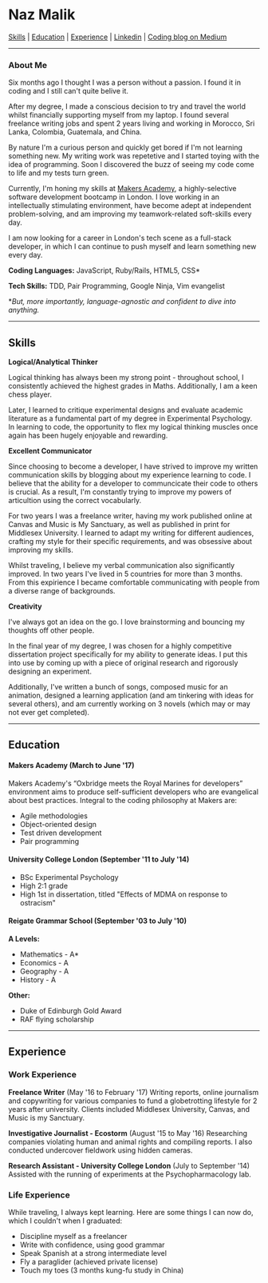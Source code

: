 # Naz Malik

[Skills](#skills) | [Education](#education) | [Experience](#experience) | [Linkedin](https://www.linkedin.com/in/naz-malik-72401199/) | [Coding blog on Medium](http://www.medium.com/@nazwhale)
***

### About Me

Six months ago I thought I was a person without a passion. I found it in coding and I still can't quite belive it. 

After my degree, I made a conscious decision to try and travel the world whilst financially supporting myself from my laptop. I found several freelance writing jobs and spent 2 years living and working in Morocco, Sri Lanka, Colombia, Guatemala, and China. 

By nature I'm a curious person and quickly get bored if I'm not learning something new. My writing work was repetetive and I started toying with the idea of programming. Soon I discovered the buzz of seeing my code come to life and my tests turn green. 

Currently, I'm honing my skills at [Makers Academy](http://www.makersacademy.com/), a highly-selective software development bootcamp in London. I love working in an intellectually stimulating environment, have become adept at independent problem-solving, and am improving my teamwork-related soft-skills every day. 

I am now looking for a career in London's tech scene as a full-stack developer, in which I can continue to push myself and learn something new every day. 

**Coding Languages:** JavaScript, Ruby/Rails, HTML5, CSS*

**Tech Skills:** TDD, Pair Programming, Google Ninja, Vim evangelist

*_But, more importantly, language-agnostic and confident to dive into anything._

***

## <a name="skills">Skills</a>

**Logical/Analytical Thinker**

Logical thinking has always been my strong point - throughout school, I consistently achieved the highest grades in Maths. Additionally, I am a keen chess player.

Later, I learned to critique experimental designs and evaluate academic literature as a fundamental part of my degree in Experimental Psychology. In learning to code, the opportunity to flex my logical thinking muscles once again has been hugely enjoyable and rewarding.

**Excellent Communicator**

Since choosing to become a developer, I have strived to improve my written communication skills by blogging about my experience learning to code. I believe that the ability for a developer to communcicate their code to others is crucial. As a result, I'm constantly trying to improve my powers of articultion using the correct vocabularly.

For two years I was a freelance writer, having my work published online at Canvas and Music is My Sanctuary, as well as published in print for Middlesex University. I learned to adapt my writing for different audiences, crafting my style for their specific requirements, and was obsessive about improving my skills.

Whilst traveling, I believe my verbal communication also significantly improved. In two years I've lived in 5 countries for more than 3 months. From this expirience I became comfortable communicating with people from a diverse range of backgrounds.

**Creativity**

I've always got an idea on the go. I love brainstorming and bouncing my thoughts off other people.

In the final year of my degree, I was chosen for a highly competitive dissertation project specifically for my ability to generate ideas. I put this into use by coming up with a piece of original research and rigorously designing an experiment.

Additionally, I've written a bunch of songs, composed music for an animation, designed a learning application (and am tinkering with ideas for several others), and am currently working on 3 novels (which may or may not ever get completed).

***

## <a name="education">Education</a>

#### Makers Academy (March to June '17)

Makers Academy's “Oxbridge meets the Royal Marines for developers” environment aims to produce self-sufficient developers who are evangelical about best practices. Integral to the coding philosophy at Makers are:

- Agile methodologies
- Object-oriented design
- Test driven development
- Pair programming

#### University College London (September '11 to July '14)

- BSc Experimental Psychology
- High 2:1 grade
- High 1st in dissertation, titled "Effects of MDMA on response to ostracism"

#### Reigate Grammar School (September '03 to July '10)

**A Levels:**

- Mathematics - A*
- Economics - A
- Geography - A
- History - A

**Other:**

- Duke of Edinburgh Gold Award
- RAF flying scholarship

***

## <a name="experience">Experience</a>

### Work Experience

**Freelance Writer** (May '16 to February '17)
Writing reports, online journalism and copywriting for various companies to fund a globetrotting lifestyle for 2 years after university. Clients included Middlesex University, Canvas, and Music is my Sanctuary.

**Investigative Journalist - Ecostorm** (August '15 to May '16)
Researching companies violating human and animal rights and compiling reports. I also conducted undercover fieldwork using hidden cameras.

**Research Assistant - University College London** (July to September '14)
Assisted with the running of experiments at the Psychopharmacology lab.

### Life Experience

While traveling, I always kept learning.
Here are some things I can now do, which I couldn't when I graduated:

- Discipline myself as a freelancer
- Write with confidence, using good grammar
- Speak Spanish at a strong intermediate level
- Fly a paraglider (achieved private license)
- Touch my toes (3 months kung-fu study in China)
